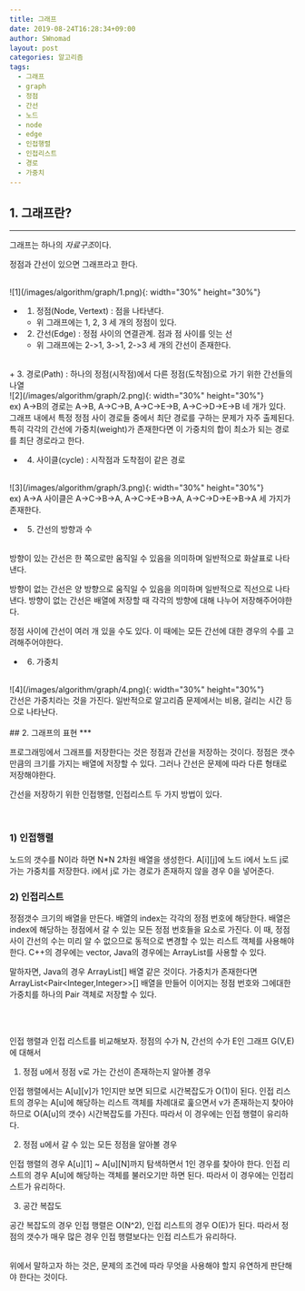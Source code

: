 ```yaml
---
title: 그래프
date: 2019-08-24T16:28:34+09:00
author: SWnomad
layout: post
categories: 알고리즘
tags:
  - 그래프
  - graph
  - 정점
  - 간선
  - 노드
  - node
  - edge
  - 인접행렬
  - 인접리스트
  - 경로
  - 가중치
---
```


## 1. 그래프란?
***

그래프는 하나의 *자료구조*이다.

정점과 간선이 있으면 그래프라고 한다.

<br>
![1](/images/algorithm/graph/1.png){: width="30%" height="30%"}
<br>

+ 1. 정점(Node, Vertext) : 점을 나타낸다.

	- 위 그래프에는 1, 2, 3 세 개의 정점이 있다.

+ 2. 간선(Edge) : 정점 사이의 연결관계. 점과 점 사이를 잇는 선
	
	- 위 그래프에는 2->1, 3->1, 2->3 세 개의 간선이 존재한다.

<br>
+ 3. 경로(Path) : 하나의 정점(시작점)에서 다른 정점(도착점)으로 가기 위한 간선들의 나열

<br>	
![2](/images/algorithm/graph/2.png){: width="30%" height="30%"}

<br>
ex) A->B의 경로는 A->B, A->C->B, A->C->E->B, A->C->D->E->B 네 개가 있다.

<br>
그래프 내에서 특정 정점 사이 경로들 중에서 최단 경로를 구하는 문제가 자주 출제된다. 특히 각각의 간선에 가중치(weight)가 존재한다면 이 가중치의 합이 최소가 되는 경로를 최단 경로라고 한다.

+ 4. 사이클(cycle) : 시작점과 도착점이 같은 경로

<br>
![3](/images/algorithm/graph/3.png){: width="30%" height="30%"}

<br>
ex) A->A 사이클은 A->C->B->A, A->C->E->B->A, A->C->D->E->B->A 세 가지가 존재한다.

+ 5. 간선의 방향과 수

<br>
방향이 있는 간선은 한 쪽으로만 움직일 수 있음을 의미하며 일반적으로 화살표로 나타낸다.

방향이 없는 간선은 양 방향으로 움직일 수 있음을 의미하며 일반적으로 직선으로 나타낸다. 방향이 없는 간선은 배열에 저장할 때 각각의 방향에 대해 나누어 저장해주어야한다.

정점 사이에 간선이 여러 개 있을 수도 있다. 이 때에는 모든 간선에 대한 경우의 수를 고려해주어야한다.
<br>

+ 6. 가중치

<br>
![4](/images/algorithm/graph/4.png){: width="30%" height="30%"}

<br>
간선은 가중치라는 것을 가진다. 일반적으로 알고리즘 문제에서는 비용, 걸리는 시간 등으로 나타난다.
<br>

<br>
## 2. 그래프의 표현
***

프로그래밍에서 그래프를 저장한다는 것은 정점과 간선을 저장하는 것이다. 정점은 갯수 만큼의 크기를 가지는 배열에 저장할 수 있다. 그러나 간선은 문제에 따라 다른 형태로 저장해야한다.

간선을 저장하기 위한 인접행렬, 인접리스트 두 가지 방법이 있다.

<br>

### 1) 인접행렬

노드의 갯수를 N이라 하면 N*N 2차원 배열을 생성한다. A[i][j]에 노드 i에서 노드 j로 가는 가중치를 저장한다. i에서 j로 가는 경로가 존재하지 않을 경우 0을 넣어준다.

### 2) 인접리스트

정점갯수 크기의 배열을 만든다. 배열의 index는 각각의 정점 번호에 해당한다. 배열은 index에 해당하는 정점에서 갈 수 있는 모든 정점 번호들을 요소로 가진다. 이 때, 정점 사이 간선의 수는 미리 알 수 없으므로 동적으로 변경할 수 있는 리스트 객체를 사용해야한다. C++의 경우에는 vector, Java의 경우에는 ArrayList를 사용할 수 있다.

말하자면, Java의 경우 ArrayList<Integer>[] 배열 같은 것이다. 가중치가 존재한다면 ArrayList<Pair<Integer,Integer>>[] 배열을 만들어 이어지는 정점 번호와 그에대한 가중치를 하나의 Pair 객체로 저장할 수 있다.

<br>
<br>

인접 행렬과 인접 리스트를 비교해보자. 정점의 수가 N, 간선의 수가 E인 그래프 G(V,E)에 대해서

1) 정점 u에서 정점 v로 가는 간선이 존재하는지 알아볼 경우

인접 행렬에서는 A[u][v]가 1인지만 보면 되므로 시간복잡도가 O(1)이 된다. 인접 리스트의 경우는 A[u]에 해당하는 리스트 객체를 차례대로 훑으면서 v가 존재하는지 찾아야 하므로 O(A[u]의 갯수) 시간복잡도를 가진다. 따라서 이 경우에는 인접 행렬이 유리하다.

2) 정점 u에서 갈 수 있는 모든 정점을 알아볼 경우

인접 행렬의 경우 A[u][1] ~ A[u][N]까지 탐색하면서 1인 경우를 찾아야 한다. 인접 리스트의 경우 A[u]에 해당하는 객체를 불러오기만 하면 된다. 따라서 이 경우에는 인접리스트가 유리하다.

3) 공간 복잡도

공간 복잡도의 경우 인접 행렬은 O(N^2), 인접 리스트의 경우 O(E)가 된다. 따라서 정점의 갯수가 매우 많은 경우 인접 행렬보다는 인접 리스트가 유리하다.

<br>
위에서 말하고자 하는 것은, 문제의 조건에 따라 무엇을 사용해야 할지 유연하게 판단해야 한다는 것이다.


